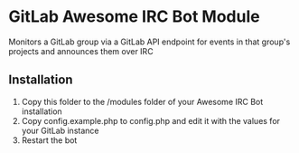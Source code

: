 # GitLab Awesome IRC Bot Module

Monitors a GitLab group via a GitLab API endpoint for events in that group's projects and announces them over IRC

Installation
-------------------

1. Copy this folder to the /modules folder of your Awesome IRC Bot installation
2. Copy config.example.php to config.php and edit it with the values for your GitLab instance
3. Restart the bot